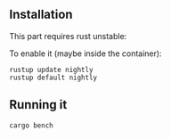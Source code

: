 

## Installation

This part requires rust unstable:

To enable it (maybe inside the container):

```
rustup update nightly
rustup default nightly
```

## Running it

```
cargo bench
```
